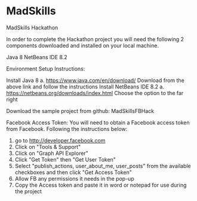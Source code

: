 # MadSkills
MadSkills Hackathon

In order to complete the Hackathon project you will need the following 2 components downloaded and installed on your local machine.

Java 8
NetBeans IDE 8.2

Environment Setup Instructions:

Install Java 8 
   a.	https://www.java.com/en/download/ 
   Download from the above link and follow the instructions
Install NetBeans IDE 8.2 
   a.	https://netbeans.org/downloads/index.html 
   Choose the option to the far right
   
  Download the sample project from github:
  MadSkillsFBHack
   
Facebook Access Token:
You will need to obtain a Facebook access token from Facebook.  Following the instructions below:
1) go to http://developer.facebook.com
2) Click on "Tools & Support"
3) Click on "Graph API Explorer"
4) Click "Get Token" then "Get User Token"
5) Select "publish_actions, user_about_me, user_posts" from the available checkboxes and then click "Get Access Token"
6) Allow FB any permissions it needs in the pop-up
7) Copy the Access token and paste it in word or notepad for use during the project
